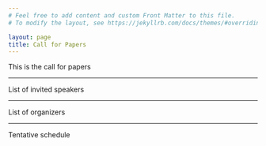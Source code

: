 ```yaml
---
# Feel free to add content and custom Front Matter to this file.
# To modify the layout, see https://jekyllrb.com/docs/themes/#overriding-theme-defaults

layout: page
title: Call for Papers
---
```



This is the call for papers


---

List of invited speakers

---

List of organizers


---

Tentative schedule